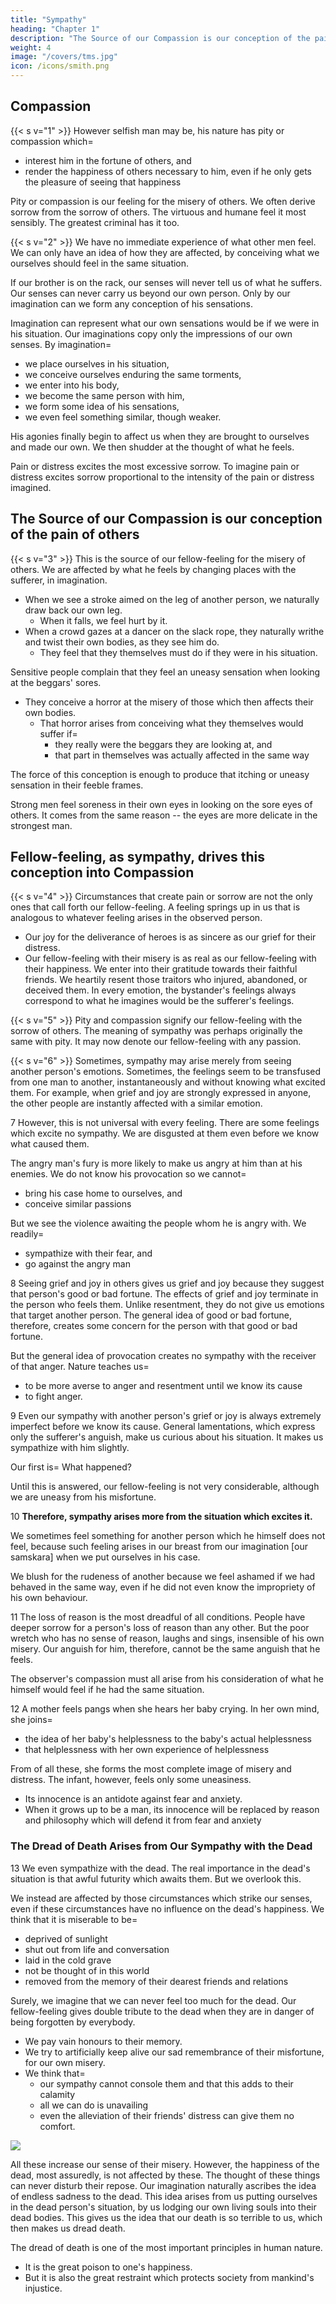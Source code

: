 ```yaml
---
title: "Sympathy"
heading: "Chapter 1"
description: "The Source of our Compassion is our conception of the pain of others"
weight: 4
image: "/covers/tms.jpg"
icon: /icons/smith.png
---
```



## Compassion

{{< s v="1" >}} However selfish man may be, his nature has pity or compassion which= 
- interest him in the fortune of others, and
- render the happiness of others necessary to him, even if he only gets the pleasure of seeing that happiness

Pity or compassion is our feeling for the misery of others. We often derive sorrow from the sorrow of others. The virtuous and humane feel it most sensibly. The greatest criminal has it too.

{{< s v="2" >}} We have no immediate experience of what other men feel. We can only have an idea of how they are affected, by conceiving what we ourselves should feel in the same situation.

If our brother is on the rack, our senses will never tell us of what he suffers. Our senses can never carry us beyond our own person. Only by our imagination can we form any conception of his sensations.

Imagination can represent what our own sensations would be if we were in his situation. Our imaginations copy only the impressions of our own senses. By imagination= 
- we place ourselves in his situation,
- we conceive ourselves enduring the same torments,
- we enter into his body,
- we become the same person with him,
- we form some idea of his sensations,
- we even feel something similar, though weaker.

His agonies finally begin to affect us when they are brought to ourselves and made our own. We then shudder at the thought of what he feels.

Pain or distress excites the most excessive sorrow. To imagine pain or distress excites sorrow proportional to the intensity of the pain or distress imagined.


## The Source of our Compassion is our conception of the pain of others

{{< s v="3" >}} This is the source of our fellow-feeling for the misery of others. We are affected by what he feels by changing places with the sufferer, in imagination.
- When we see a stroke aimed on the leg of another person, we naturally draw back our own leg.
  - When it falls, we feel hurt by it.
- When a crowd gazes at a dancer on the slack rope, they naturally writhe and twist their own bodies, as they see him do.
  - They feel that they themselves must do if they were in his situation.

Sensitive people complain that they feel an uneasy sensation when looking at the beggars' sores.
- They conceive a horror at the misery of those which then affects their own bodies.
  - That horror arises from conceiving what they themselves would suffer if= 
    - they really were the beggars they are looking at, and
    - that part in themselves was actually affected in the same way

The force of this conception is enough to produce that itching or uneasy sensation in their feeble frames.

Strong men feel soreness in their own eyes in looking on the sore eyes of others. It comes from the same reason -- the eyes are more delicate in the strongest man.


## Fellow-feeling, as sympathy, drives this conception into Compassion

{{< s v="4" >}} Circumstances that create pain or sorrow are not the only ones that call forth our fellow-feeling. A feeling springs up in us that is analogous to whatever feeling arises in the observed person.
- Our joy for the deliverance of heroes is as sincere as our grief for their distress.
- Our fellow-feeling with their misery is as real as our fellow-feeling with their happiness.
        We enter into their gratitude towards their faithful friends.
        We heartily resent those traitors who injured, abandoned, or deceived them.
    In every emotion, the bystander's feelings always correspond to what he imagines would be the sufferer's feelings.


{{< s v="5" >}} Pity and compassion signify our fellow-feeling with the sorrow of others. The meaning of sympathy was perhaps originally the same with pity. It may now denote our fellow-feeling with any passion.

{{< s v="6" >}} Sometimes, sympathy may arise merely from seeing another person's emotions. Sometimes, the feelings seem to be transfused from one man to another, instantaneously and without knowing what excited them. For example, when grief and joy are strongly expressed in anyone, the other people are instantly affected with a similar emotion.

7 However, this is not universal with every feeling. There are some feelings which excite no sympathy. We are disgusted at them even before we know what caused them.

The angry man's fury is more likely to make us angry at him than at his enemies. We do not know his provocation so we cannot= 
- bring his case home to ourselves, and
- conceive similar passions

But we see the violence awaiting the people whom he is angry with. We readily= 
- sympathize with their fear, and
- go against the angry man


8 Seeing grief and joy in others gives us grief and joy because they suggest that person's good or bad fortune. The effects of grief and joy terminate in the person who feels them. Unlike resentment, they do not give us emotions that target another person. The general idea of good or bad fortune, therefore, creates some concern for the person with that good or bad fortune.

But the general idea of provocation creates no sympathy with the receiver of that anger. Nature teaches us= 
- to be more averse to anger and resentment until we know its cause
- to fight anger.


9 Even our sympathy with another person's grief or joy is always extremely imperfect before we know its cause. General lamentations, which express only the sufferer's anguish, make us curious about his situation. It makes us sympathize with him slightly.

Our first is=  What happened?

Until this is answered, our fellow-feeling is not very considerable, although we are uneasy from his misfortune.


10 **Therefore, sympathy arises more from the situation which excites it.**

We sometimes feel something for another person which he himself does not feel, because such feeling arises in our breast from our imagination [our samskara] when we put ourselves in his case.

We blush for the rudeness of another because we feel ashamed if we had behaved in the same way, even if he did not even know the impropriety of his own behaviour.


11 The loss of reason is the most dreadful of all conditions. People have deeper sorrow for a person's loss of reason than any other. But the poor wretch who has no sense of reason, laughs and sings, insensible of his own misery. Our anguish for him, therefore, cannot be the same anguish that he feels.

The observer's compassion must all arise from his consideration of what he himself would feel if he had the same situation.

12 A mother feels pangs when she hears her baby crying. In her own mind, she joins= 
- the idea of her baby's helplessness to the baby's actual helplessness
- that helplessness with her own experience of helplessness

<!-- ![Moral sentiments chart for Baby](/graphics/tms/baby.png) -->

From of all these, she forms the most complete image of misery and distress. The infant, however, feels only some uneasiness.
- Its innocence is an antidote against fear and anxiety.
- When it grows up to be a man, its innocence will be replaced by reason and philosophy which will defend it from fear and anxiety


### The Dread of Death Arises from Our Sympathy with the Dead

13 We even sympathize with the dead. The real importance in the dead's situation is that awful futurity which awaits them. But we overlook this.

We instead are affected by those circumstances which strike our senses, even if these circumstances have no influence on the dead's happiness. We think that it is miserable to be= 
- deprived of sunlight
- shut out from life and conversation
- laid in the cold grave
- not be thought of in this world
- removed from the memory of their dearest friends and relations

Surely, we imagine that we can never feel too much for the dead. Our fellow-feeling gives double tribute to the dead when they are in danger of being forgotten by everybody.
- We pay vain honours to their memory.
- We try to artificially keep alive our sad remembrance of their misfortune, for our own misery.
- We think that= 
  - our sympathy cannot console them and that this adds to their calamity
  - all we can do is unavailing
  - even the alleviation of their friends' distress can give them no comfort.

![](/graphics/tms/dead.png)

All these increase our sense of their misery. However, the happiness of the dead, most assuredly, is not affected by these. The thought of these things can never disturb their repose. Our imagination naturally ascribes the idea of endless sadness to the dead. This idea arises from us putting ourselves in the dead person's situation, by us lodging our own living souls into their dead bodies. This gives us the idea that our death is so terrible to us, which then makes us dread death. 
<!-- This gives us an idea of what our emotions would be if we were to die. -->

The dread of death is one of the most important principles in human nature.
- It is the great poison to one's happiness.
- But it is also the great restraint which protects society from mankind's injustice.
